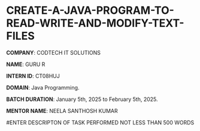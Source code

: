 # CREATE-A-JAVA-PROGRAM-TO-READ-WRITE-AND-MODIFY-TEXT-FILES

**COMPANY**: CODTECH IT SOLUTIONS

**NAME**: GURU R

**INTERN ID**: CT08HUJ

**DOMAIN**: Java Programming.

**BATCH DURATION**: January 5th, 2025 to February 5th, 2025.

**MENTOR NAME**: NEELA SANTHOSH KUMAR

#ENTER DESCRIPTON OF TASK PERFORMED NOT LESS THAN 500 WORDS

